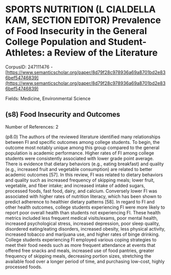 # SPORTS NUTRITION (L CIALDELLA KAM, SECTION EDITOR) Prevalence of Food Insecurity in the General College Population and Student-Athletes: a Review of the Literature

CorpusID: 247111476 - [https://www.semanticscholar.org/paper/8d79f28c978936a69a8701bd2e836bef54746839](https://www.semanticscholar.org/paper/8d79f28c978936a69a8701bd2e836bef54746839)

Fields: Medicine, Environmental Science

## (s8) Food Insecurity and Outcomes
Number of References: 2

(p8.0) The authors of the reviewed literature identified many relationships between FI and specific outcomes among college students. To begin, the outcome most notably unique among this group compared to the general population is academic performance. Higher rates of FI among college students were consistently associated with lower grade point average. There is evidence that dietary behaviors (e.g., eating breakfast) and quality (e.g., increased fruit and vegetable consumption) are related to better academic outcomes [57]. In this review, FI was related to dietary behaviors and quality such as increased frequency of skipping meals; lower fruit, vegetable, and fiber intake; and increased intake of  added sugars, processed foods, fast food, dairy, and calcium. Conversely lower FI was associated with higher rates of nutrition literacy, which has been shown to predict adherence to healthier dietary patterns [58]. In regard to FI and other health outcomes, college students experiencing FI were more likely to report poor overall health than students not experiencing FI. These health metrics included less frequent medical visits/exams, poor mental health, increased psychological stress, increased depression, poor sleep quality, disordered eating/eating disorders, increased obesity, less physical activity, increased tobacco and marijuana use, and higher rates of binge drinking. College students experiencing FI employed various coping strategies to meet their food needs such as more frequent attendance at events that offered free snacks and meals, increased use of food pantries, greater frequency of skipping meals, decreasing portion sizes, stretching the available food over a longer period of time, and purchasing low-cost, highly processed foods.
